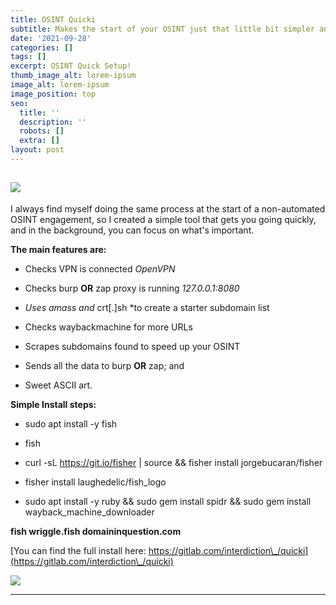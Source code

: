 ```yaml
---
title: OSINT Quicki
subtitle: Makes the start of your OSINT just that little bit simpler and safer
date: '2021-09-28'
categories: []
tags: []
excerpt: OSINT Quick Setup!
thumb_image_alt: lorem-ipsum
image_alt: lorem-ipsum
image_position: top
seo:
  title: ''
  description: ''
  robots: []
  extra: []
layout: post
---
```

## ![](/images/main.png)

I always find myself doing the same process at the start of a non-automated OSINT engagement, so I created a simple tool that gets you going quickly, and in the background, you can focus on what's important.

**The main features are:**

*   Checks VPN is connected *OpenVPN*

*   Checks burp **OR** zap proxy is running *127.0.0.1:8080*

*   *Uses amass and* crt\[.]sh \*to create a starter subdomain list

*   Checks waybackmachine for more URLs

*   Scrapes subdomains found to speed up your OSINT

*   Sends all the data to burp **OR** zap; and

*   Sweet ASCII art.

**Simple Install steps:**

*   sudo apt install -y fish

*   fish

*   curl -sL https://git.io/fisher | source && fisher install jorgebucaran/fisher

*   fisher install laughedelic/fish_logo

*   sudo apt install -y ruby && sudo gem install spidr && sudo gem install wayback_machine_downloader

**fish wriggle.fish domaininquestion.com**

[You can find the full install here: https://gitlab.com/interdiction\_/quicki](https://gitlab.com/interdiction\_/quicki) 

![](/images/run.png)

****
